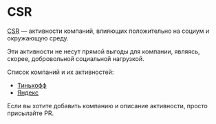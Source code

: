 # CSR

[CSR](https://en.wikipedia.org/wiki/Corporate_social_responsibility) — активности компаний, влияющих положительно на социум и окружающую среду.

Эти активности не несут прямой выгоды для компании, являясь, скорее, добровольной социальной нагрузкой.

Список компаний и их активностей:

- [Тинькофф](tinkoff.md)
- [Яндекс](yandex.md)

Если вы хотите добавить компанию и описание активности, просто присылайте PR.
